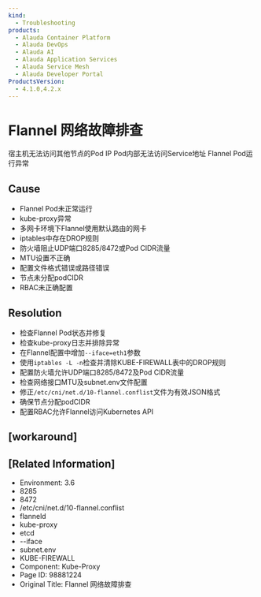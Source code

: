 ```yaml
---
kind:
  - Troubleshooting
products:
  - Alauda Container Platform
  - Alauda DevOps
  - Alauda AI
  - Alauda Application Services
  - Alauda Service Mesh
  - Alauda Developer Portal
ProductsVersion:
  - 4.1.0,4.2.x
---
```

<!-- A type of document that involves encountering a fault, diagnosing it, performing root cause analysis, and providing solutions. -->

# Flannel 网络故障排查

宿主机无法访问其他节点的Pod IP Pod内部无法访问Service地址 Flannel Pod运行异常

## Cause
- Flannel Pod未正常运行
- kube-proxy异常
- 多网卡环境下Flannel使用默认路由的网卡
- iptables中存在DROP规则
- 防火墙阻止UDP端口8285/8472或Pod CIDR流量
- MTU设置不正确
- 配置文件格式错误或路径错误
- 节点未分配podCIDR
- RBAC未正确配置

## Resolution
- 检查Flannel Pod状态并修复
- 检查kube-proxy日志并排除异常
- 在Flannel配置中增加`--iface=eth1`参数
- 使用`iptables -L -n`检查并清除KUBE-FIREWALL表中的DROP规则
- 配置防火墙允许UDP端口8285/8472及Pod CIDR流量
- 检查网络接口MTU及subnet.env文件配置
- 修正`/etc/cni/net.d/10-flannel.conflist`文件为有效JSON格式
- 确保节点分配podCIDR
- 配置RBAC允许Flannel访问Kubernetes API

## [workaround]

## [Related Information]
- Environment: 3.6
- 8285
- 8472
- /etc/cni/net.d/10-flannel.conflist
- flanneld
- kube-proxy
- etcd
- --iface
- subnet.env
- KUBE-FIREWALL
- Component: Kube-Proxy
- Page ID: 98881224
- Original Title: Flannel 网络故障排查
